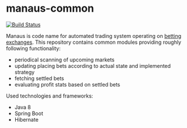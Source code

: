 # manaus-common
[![Build Status](https://api.travis-ci.org/fblaha/manaus-common.svg?branch=master)](https://api.travis-ci.org/fblaha/manaus-common)

Manaus is code name for automated trading system operating on [betting exchanges](https://en.wikipedia.org/wiki/Betting_exchange). This repository contains common modules providing roughly following functionality:
* periodical scanning of upcoming markets
* updating placing bets according to actual state and implemented strategy
* fetching settled bets
* evaluating profit stats based on settled bets

Used technologies and frameworks:
* Java 8
* Spring Boot
* Hibernate

